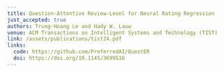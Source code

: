 ```yaml
---
title: Question-Attentive Review-Level for Neural Rating Regression
just_accepted: true
authors: Trung-Hoang Le and Hady W. Lauw
venue: ACM Transactions on Intelligent Systems and Technology (TIST)
link: /assets/publications/tist24.pdf
links:
  code: https://github.com/PreferredAI/QuestER
  doi: https://doi.org/10.1145/3699516
---
```

